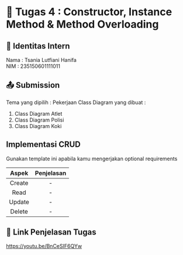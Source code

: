 # 📁 Tugas 4 : Constructor, Instance Method & Method Overloading

## 👤 Identitas Intern
Nama : Tsania Lutfiani Hanifa            
NIM  : 235150601111011

## 📤 Submission

Tema yang dipilih : Pekerjaan
Class Diagram yang dibuat : 
1. Class Diagram Atlet
2. Class Diagram Polisi
3. Class Diagram Koki

## Implementasi CRUD

Gunakan template ini apabila kamu mengerjakan optional requirements

| Aspek | Penjelasan    |     
| :---:   | :---: | 
| Create | -   | 
| Read | -   | 
| Update | -   | 
| Delete | -   | 



## 🔗 Link Penjelasan Tugas

https://youtu.be/BnCeSIF6QYw

